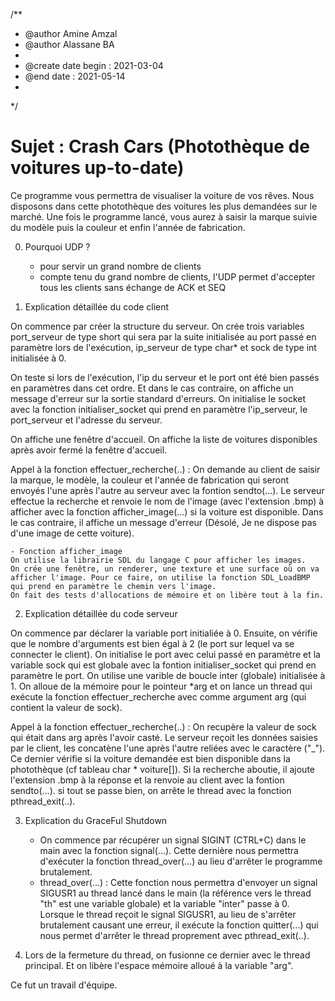 /**
 * @author Amine Amzal
 * @author Alassane BA
 * 
 * @create date begin : 2021-03-04
 * @end date : 2021-05-14
 * 
 */

# Sujet : Crash Cars (Photothèque de voitures up-to-date)

Ce programme vous permettra de visualiser la voiture de vos rêves.
Nous disposons dans cette photothèque des voitures les plus demandées sur le marché.
Une fois le programme lancé, vous aurez à saisir la marque suivie du modèle puis la couleur et enfin l'année de fabrication.

0. Pourquoi UDP ?
    - pour servir un grand nombre de clients 
    - compte tenu du grand nombre de clients, l'UDP permet d'accepter tous les clients sans échange de ACK et SEQ

1. Explication détaillée du code client 

On commence par créer la structure du serveur. On crée trois variables port_serveur de type short qui sera par la suite initialisée au port passé en paramètre lors de l'exécution, ip_serveur de type char* et sock de type int initialisée à 0.

On teste si lors de l'exécution, l'ip du serveur et le port ont été bien passés en paramètres dans cet ordre. Et dans le cas contraire, on affiche un message d'erreur sur la sortie standard d'erreurs. 
On initialise le socket avec la fonction initialiser_socket qui prend en paramètre l'ip_serveur, le port_serveur et l'adresse du serveur.

On affiche une fenêtre d'accueil.
On affiche la liste de voitures disponibles après avoir fermé la fenêtre d'accueil. 

Appel à la fonction effectuer_recherche(..) :
    On demande au client de saisir la marque, le modèle, la couleur et l'année de fabrication qui seront envoyés l'une après l'autre au serveur avec la fontion sendto(...). Le serveur effectue la recherche et renvoie le nom de l'image (avec l'extension .bmp) à afficher avec la fonction 
    afficher_image(...) si la voiture est disponible.
    Dans le cas contraire, il affiche un message d'erreur (Désolé, Je ne dispose pas d'une image de cette voiture).

    - Fonction afficher_image
    On utilise la librairie SDL du langage C pour afficher les images. 
    On crée une fenêtre, un renderer, une texture et une surface où on va afficher l'image. Pour ce faire, on utilise la fonction SDL_LoadBMP qui prend en paramètre le chemin vers l'image. 
    On fait des tests d'allocations de mémoire et on libère tout à la fin.

2. Explication détaillée du code serveur

On commence par déclarer la variable port initialiée à 0. Ensuite, on vérifie que le nombre d'arguments est bien égal à 2 (le port sur lequel va se connecter le client). On initialise le port avec celui passé en paramètre et la variable sock qui est globale avec la fontion initialiser_socket qui prend en paramètre le port. On utilise une varible de boucle inter (globale) initialisée à 1. 
On alloue de la mémoire pour le pointeur *arg et on lance un thread qui exécute la fonction effectuer_recherche avec comme argument arg (qui contient la valeur de sock). 

Appel à la fonction effectuer_recherche(..) :
    On recupère la valeur de sock qui était dans arg après l'avoir casté.
    Le serveur reçoit les données saisies par le client, les concatène l'une après l'autre reliées avec le caractère ("_"). Ce dernier vérifie si la voiture demandée est bien disponible dans la photothèque (cf tableau char * voiture[]). 
    Si la recherche aboutie, il ajoute l'extension .bmp à la réponse et la renvoie au client avec la fontion sendto(...). 
    si tout se passe bien, on arrête le thread avec la fonction pthread_exit(..).

3. Explication du GraceFul Shutdown 
    - On commence par récupérer un signal SIGINT (CTRL+C) dans le main avec la fonction signal(...). Cette dernière nous permettra d'exécuter la fonction thread_over(...) au lieu d'arrêter le programme brutalement. 
    - thread_over(...) : Cette fonction nous permettra d'envoyer un signal SIGUSR1 au thread lancé dans le main (la référence vers le thread "th" est une variable globale) et la variable "inter" passe à 0.
    Lorsque le thread reçoit le signal SIGUSR1, au lieu de s'arrêter brutalement causant une erreur, il exécute la fonction quitter(...) qui nous permet d'arrêter le thread proprement avec pthread_exit(..). 
    
4. Lors de la fermeture du thread, on fusionne ce dernier avec le thread principal. Et on libère l'espace mémoire alloué à la variable "arg". 


Ce fut un travail d'équipe. 
